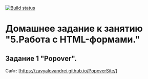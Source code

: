 [![Build status](https://ci.appveyor.com/api/projects/status/isujubwyap140jxu?svg=true)](https://ci.appveyor.com/project/ZavyalovAndrei/popover)

# Домашнее задание к занятию "5.Работа с HTML-формами."
## Задание 1 "Popover".

Сайт: [https://zavyalovandrei.github.io/PopoverSite/]
